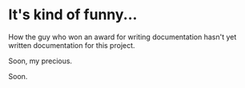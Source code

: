 # It's kind of funny...

How the guy who won an award for writing documentation hasn't yet written documentation for this project.

Soon, my precious.

Soon.